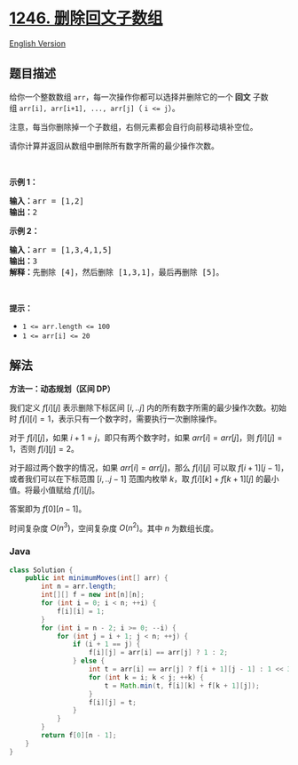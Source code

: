 # [1246. 删除回文子数组](https://leetcode.cn/problems/palindrome-removal)

[English Version](/solution/1200-1299/1246.Palindrome%20Removal/README_EN.md)

## 题目描述

<!-- 这里写题目描述 -->

<p>给你一个整数数组&nbsp;<code>arr</code>，每一次操作你都可以选择并删除它的一个 <strong>回文</strong> 子数组&nbsp;<code>arr[i], arr[i+1], ..., arr[j]</code>（ <code>i &lt;= j</code>）。</p>

<p>注意，每当你删除掉一个子数组，右侧元素都会自行向前移动填补空位。</p>

<p>请你计算并返回从数组中删除所有数字所需的最少操作次数。</p>

<p>&nbsp;</p>

<p><strong>示例 1：</strong></p>

<pre><strong>输入：</strong>arr = [1,2]
<strong>输出：</strong>2
</pre>

<p><strong>示例 2：</strong></p>

<pre><strong>输入：</strong>arr = [1,3,4,1,5]
<strong>输出：</strong>3
<strong>解释：</strong>先删除 [4]，然后删除 [1,3,1]，最后再删除 [5]。
</pre>

<p>&nbsp;</p>

<p><strong>提示：</strong></p>

<ul>
	<li><code>1 &lt;= arr.length &lt;= 100</code></li>
	<li><code>1 &lt;= arr[i] &lt;= 20</code></li>
</ul>

## 解法

**方法一：动态规划（区间 DP）**

我们定义 $f[i][j]$ 表示删除下标区间 $[i,..j]$ 内的所有数字所需的最少操作次数。初始时 $f[i][i] = 1$，表示只有一个数字时，需要执行一次删除操作。

对于 $f[i][j]$，如果 $i + 1 = j$，即只有两个数字时，如果 $arr[i]=arr[j]$，则 $f[i][j] = 1$，否则 $f[i][j] = 2$。

对于超过两个数字的情况，如果 $arr[i]=arr[j]$，那么 $f[i][j]$ 可以取 $f[i + 1][j - 1]$，或者我们可以在下标范围 $[i,..j-1]$ 范围内枚举 $k$，取 $f[i][k] + f[k + 1][j]$ 的最小值。将最小值赋给 $f[i][j]$。

答案即为 $f[0][n - 1]$。

时间复杂度 $O(n^3)$，空间复杂度 $O(n^2)$。其中 $n$ 为数组长度。

### **Java**

```java
class Solution {
    public int minimumMoves(int[] arr) {
        int n = arr.length;
        int[][] f = new int[n][n];
        for (int i = 0; i < n; ++i) {
            f[i][i] = 1;
        }
        for (int i = n - 2; i >= 0; --i) {
            for (int j = i + 1; j < n; ++j) {
                if (i + 1 == j) {
                    f[i][j] = arr[i] == arr[j] ? 1 : 2;
                } else {
                    int t = arr[i] == arr[j] ? f[i + 1][j - 1] : 1 << 30;
                    for (int k = i; k < j; ++k) {
                        t = Math.min(t, f[i][k] + f[k + 1][j]);
                    }
                    f[i][j] = t;
                }
            }
        }
        return f[0][n - 1];
    }
}
```
